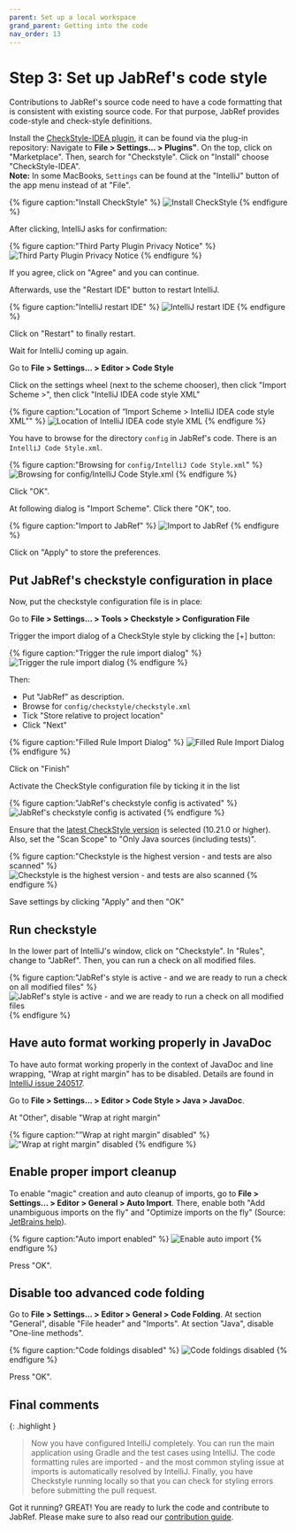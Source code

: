 ```yaml
---
parent: Set up a local workspace
grand_parent: Getting into the code
nav_order: 13
---
```


# Step 3: Set up JabRef's code style

Contributions to JabRef's source code need to have a code formatting that is consistent with existing source code. For that purpose, JabRef provides code-style and check-style definitions.

Install the [CheckStyle-IDEA plugin](http://plugins.jetbrains.com/plugin/1065?pr=idea), it can be found via the plug-in repository:
Navigate to **File > Settings... > Plugins"**.
On the top, click on "Marketplace".
Then, search for "Checkstyle".
Click on "Install" choose "CheckStyle-IDEA".<br>
**Note:** In some MacBooks, `Settings` can be found at the "IntelliJ" button of the app menu instead of at "File".

{% figure caption:"Install CheckStyle" %}
![Install CheckStyle](guidelines-intellij-install-checkstyle.png)
{% endfigure %}

After clicking, IntelliJ asks for confirmation:

{% figure caption:"Third Party Plugin Privacy Notice" %}
![Third Party Plugin Privacy Notice](guidelines-intellij-checkstyle-confirmation.png)
{% endfigure %}

If you agree, click on "Agree" and you can continue.

Afterwards, use the "Restart IDE" button to restart IntelliJ.

{% figure caption:"IntelliJ restart IDE" %}
![IntelliJ restart IDE](guidelines-intellij-checkstyle-restart-ide.png)
{% endfigure %}

Click on "Restart" to finally restart.

Wait for IntelliJ coming up again.

Go to **File > Settings... > Editor > Code Style**

Click on the settings wheel (next to the scheme chooser),
then click "Import Scheme >",
then click "IntelliJ IDEA code style XML"

{% figure caption:"Location of “Import Scheme > IntelliJ IDEA code style XML”" %}
![Location of IntelliJ IDEA code style XML](guidelines-intellij-codestyle-import.png)
{% endfigure %}

You have to browse for the directory `config` in JabRef's code.
There is an `IntelliJ Code Style.xml`.

{% figure caption:"Browsing for `config/IntelliJ Code Style.xml`" %}
![Browsing for config/IntelliJ Code Style.xml](guidelines-intellij-codestyle-import-select-xml-file.png)
{% endfigure %}

Click "OK".

At following dialog is "Import Scheme".
Click there "OK", too.

{% figure caption:"Import to JabRef" %}
![Import to JabRef](guidelines-intellij-codestyle-import-as-jabref.png)
{% endfigure %}

Click on "Apply" to store the preferences.

## Put JabRef's checkstyle configuration in place

Now, put the checkstyle configuration file is in place:

Go to **File > Settings... > Tools > Checkstyle > Configuration File**

Trigger the import dialog of a CheckStyle style by clicking the \[+] button:

{% figure caption:"Trigger the rule import dialog" %}
![Trigger the rule import dialog](guidelines-intellij-checkstyle-start-import.png)
{% endfigure %}

Then:

* Put "JabRef" as description.
* Browse for `config/checkstyle/checkstyle.xml`
* Tick "Store relative to project location"
* Click "Next"

{% figure caption:"Filled Rule Import Dialog" %}
![Filled Rule Import Dialog](guidelines-intellij-checkstyle-import-file.png)
{% endfigure %}

Click on "Finish"

Activate the CheckStyle configuration file by ticking it in the list

{% figure caption:"JabRef's checkstyle config is activated" %}
![JabRef's checkstyle config is activated](guidelines-intellij-checkstyle-jabref-active.png)
{% endfigure %}

Ensure that the [latest CheckStyle version](https://checkstyle.org/releasenotes.html) is selected (10.21.0 or higher).
Also, set the "Scan Scope" to "Only Java sources (including tests)".

{% figure caption:"Checkstyle is the highest version - and tests are also scanned" %}
![Checkstyle is the highest version - and tests are also scanned](guidelines-intellij-checkstyle-final-settings.png)
{% endfigure %}

Save settings by clicking "Apply" and then "OK"

## Run checkstyle

In the lower part of IntelliJ's window, click on "Checkstyle".
In "Rules", change to "JabRef".
Then, you can run a check on all modified files.

{% figure caption:"JabRef's style is active - and we are ready to run a check on all modified files" %}
![JabRef's style is active - and we are ready to run a check on all modified files](guidelines-intellij-checkstyle-window.png)
{% endfigure %}

## Have auto format working properly in JavaDoc

To have auto format working properly in the context of JavaDoc and line wrapping, "Wrap at right margin" has to be disabled. Details are found in [IntelliJ issue 240517](https://youtrack.jetbrains.com/issue/IDEA-240517).

Go to **File > Settings... > Editor > Code Style > Java > JavaDoc**.

At "Other", disable "Wrap at right margin"

{% figure caption:"”Wrap at right margin” disabled" %}
!["Wrap at right margin" disabled](guidelines-intellij-editor-javadoc-do-not-wrap.png)
{% endfigure %}

## Enable proper import cleanup

To enable "magic" creation and auto cleanup of imports, go to **File > Settings... > Editor > General > Auto Import**.
There, enable both "Add unambiguous imports on the fly" and "Optimize imports on the fly"
(Source: [JetBrains help](https://www.jetbrains.com/help/idea/creating-and-optimizing-imports.html#automatically-add-import-statements)).

{% figure caption:"Auto import enabled" %}
![Enable auto import](guidelines-intellij-editor-autoimport.png)
{% endfigure %}

Press "OK".

## Disable too advanced code folding

Go to **File > Settings... > Editor > General > Code Folding**.
At section "General", disable "File header" and "Imports".
At section "Java", disable "One-line methods".

{% figure caption:"Code foldings disabled" %}
![Code foldings disabled](guidelines-settings-intellij-code-foldings.png)
{% endfigure %}

Press "OK".

## Final comments

{: .highlight }
> Now you have configured IntelliJ completely.
> You can run the main application using Gradle and the test cases using IntelliJ.
> The code formatting rules are imported - and the most common styling issue at imports is automatically resolved by IntelliJ.
> Finally, you have Checkstyle running locally so that you can check for styling errors before submitting the pull request.

Got it running? GREAT! You are ready to lurk the code and contribute to JabRef. Please make sure to also read our [contribution guide](https://devdocs.jabref.org/contributing#contribute-code).

<!-- markdownlint-disable-file MD033 -->
